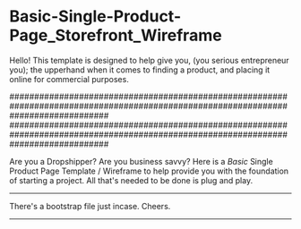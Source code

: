 # Basic-Single-Product-Page_Storefront_Wireframe

Hello! This template is designed to help give you, (you serious entrepreneur you); the upperhand when it comes to finding a product,
and placing it online for commercial purposes. 

####################################################################################################################################
####################################################################################################################################

Are you a Dropshipper? Are you business savvy? Here is a _Basic_ Single Product Page Template / Wireframe to help provide you with
the foundation of starting a project. All that's needed to be done is plug and play.

***
There's a bootstrap file just incase. 
  Cheers.
***

